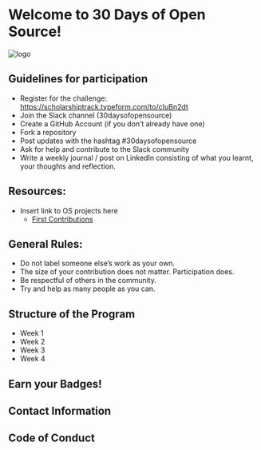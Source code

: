 # Welcome to 30 Days of Open Source!
![logo](/welcome.gif)
## Guidelines for participation

- Register for the challenge: https://scholarshiptrack.typeform.com/to/cIuBn2dt
- Join the Slack channel (30daysofopensource)
- Create a GitHub Account (if you don’t already have one)
- Fork a repository
- Post updates with the hashtag #30daysofopensource
- Ask for help and contribute to the Slack community
- Write a weekly journal / post on LinkedIn consisting of what you learnt, your thoughts and reflection.

## Resources:
- Insert link to OS projects here
  - <a href ="https://github.com/firstcontributions/first-contributions"> First Contributions </a>

## General Rules:
- Do not label someone else’s work as your own.
- The size of your contribution does not matter. Participation does.
- Be respectful of others in the community.
- Try and help as many people as you can.

## Structure of the Program
- Week 1
- Week 2
- Week 3
- Week 4

## Earn your Badges!

## Contact Information

## Code of Conduct
